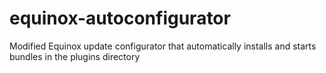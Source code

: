 # equinox-autoconfigurator
Modified Equinox update configurator that automatically installs and starts bundles in the plugins directory
